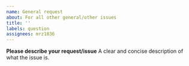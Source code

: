 ```yaml
---
name: General request
about: For all other general/other issues
title: ''
labels: question
assignees: mrz1836
---
```


**Please describe your request/issue**
A clear and concise description of what the issue is.
